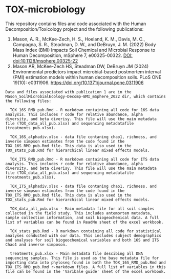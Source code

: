 # TOX-microbiology

This repository contains files and code associated with the Human Decomposition/Toxicology project and the following publications: 

  1. Mason, A. R., McKee-Zech, H. S., Hoeland, K. M., Davis, M. C., Campagna, S. R., Steadman, D. W., and DeBruyn, J. M. (2022) Body Mass Index (BMI) Impacts Soil Chemical and Microbial Response to Human Decomposition, mSphere 7, e00325-00322. [DOI: doi:10.1128/msphere.00325-22](https://doi.org/10.1128/msphere.00325-22)
  2. Mason AR, McKee-Zech HS, Steadman DW, DeBruyn JM (2024) Environmental predictors impact microbial-based postmortem interval (PMI) estimation models within human decomposition soils. PLoS ONE 19(10): e0311906. https://doi.org/10.1371/journal.pone.0311906
    
    Data and files associated with publication 1 are in the Mason_SoilMicrobialEcology-Decomp-BMI_mSphere_2022 dir, which contains the following files:

      TOX_16S_RMD_pub.Rmd - R markdown containing all code for 16S data analysis. This includes r code for relative abundance, alpha diversity, and beta diverisy. This file will use the main metadata file (TOX_data_all_pub.xlsx) and sequencing metadatafile (treatments_pub.xlsx).

      TOX_16S_alphadiv.xlsx - data file contaning chao1, richness, and inverse simpson estimates from the code found in the TOX_16S_RMD_pub.Rmd file. This data is also used in the TOX_stats_pub.Rmd for hierarchical linear mixed effects models.

      TOX_ITS_RMD_pub.Rmd - R markdown containing all code for ITS data analysis. This includes r code for relative abundance, alpha diversity, and beta diverisy. This file will use the main metadata file (TOX_data_all_pub.xlsx) and sequencing metadatafile (treatments_pub.xlsx).
  
      TOX_ITS_alphadiv.xlsx - data file contaning chao1, richness, and inverse simpson estimates from the code found in the TOX_ITS_RMD_pub.Rmd file. This data is also used in the TOX_stats_pub.Rmd for hierarchical linear mixed effects models.
  
      TOX_data_all_pub.xlsx - Main metadata file for all soil samples collected in the field study. This includes antemortem metadata, sample collection information, and soil biogeochemical data. A full list of variables can be found in ReadMe sheet of the excel workbook.

      TOX_stats_pub.Rmd - R markdown containing all code for statistical analyses conducted with our data. This includes subject demographics and analyses for soil biogeochemical variables and both 16S and ITS Chao1 and inverse simposon. 

      treatments_pub.xlsx - Main metadata file descibing all DNA sequencing samples. This file is used as the base metadata file for importing data into phyloseq found in both the TOX_16S_RMD_pub.Rmd and TOX_ITS_RMD_pub.Rmd r-markdown files. A full list of variables in this file can be found in the 'Varibale guide' sheet of the excel workbook.

